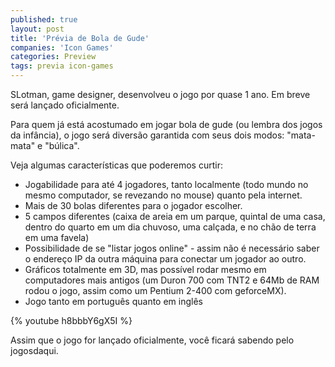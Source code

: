 ```yaml
---
published: true
layout: post
title: 'Prévia de Bola de Gude'
companies: 'Icon Games'
categories: Preview
tags: previa icon-games
---
```

SLotman, game designer, desenvolveu o jogo por quase 1 ano. Em breve será lançado oficialmente.

Para quem já está acostumado em jogar bola de gude (ou lembra dos jogos da infância), o jogo será diversão garantida com seus dois modos: "mata-mata" e "búlica".

Veja algumas características que poderemos curtir:
* Jogabilidade para até 4 jogadores, tanto localmente (todo mundo no mesmo computador, se revezando no mouse) quanto pela internet.
* Mais de 30 bolas diferentes para o jogador escolher.
* 5 campos diferentes (caixa de areia em um parque, quintal de uma casa, dentro do quarto em um dia chuvoso, uma calçada, e no chão de terra em uma favela)
* Possibilidade de se "listar jogos online" - assim não é necessário saber o endereço IP da outra máquina para conectar um jogador ao outro.
* Gráficos totalmente em 3D, mas possível rodar mesmo em computadores mais antigos (um Duron 700 com TNT2 e 64Mb de RAM rodou o jogo, assim como um Pentium 2-400 com geforceMX).
* Jogo tanto em português quanto em inglês

{% youtube h8bbbY6gX5I %}

Assim que o jogo for lançado oficialmente, você ficará sabendo pelo jogosdaqui.
